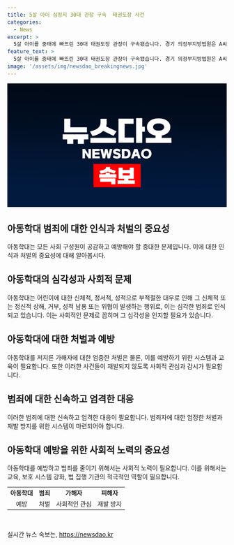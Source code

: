 ```yaml
---
title: 5살 아이 심정지 30대 관장 구속  태권도장 사건
categories:
  - News
excerpt: >
  5살 아이를 중태에 빠뜨린 30대 태권도장 관장이 구속됐습니다. 경기 의정부지방법원은 A씨에 대한 아동학대 중상해 혐의에 대한 구속영장을 발부했습니다. A씨는 5살 B군을 태권도장에서 매트로 감아 중태에 빠뜨리고, 신고 후에야 의료기관으로 이송했습니다. B군은 아직 의식을 회복하지 못한 상태입니다. A씨는 아동학대의 고의성을 부인 중이지만, 심각한 사건으로 사람들의 이목을 끄는 소식입니다.
feature_text: >
  5살 아이를 중태에 빠뜨린 30대 태권도장 관장이 구속됐습니다. 경기 의정부지방법원은 A씨에 대한 아동학대 중상해 혐의에 대한 구속영장을 발부했습니다. A씨는 5살 B군을 태권도장에서 매트로 감아 중태에 빠뜨리고, 신고 후에야 의료기관으로 이송했습니다. B군은 아직 의식을 회복하지 못한 상태입니다. A씨는 아동학대의 고의성을 부인 중이지만, 심각한 사건으로 사람들의 이목을 끄는 소식입니다.
image: '/assets/img/newsdao_breakingnews.jpg'
---
```


<p><img src="/assets/img/newsdao_breakingnews.jpg" alt="flaretime 속보" /></p>

<h2 data-ke-size="size26">아동학대 범죄에 대한 인식과 처벌의 중요성</h2>

<p data-ke-size="size16">아동학대는 모든 사회 구성원이 공감하고 예방해야 할 중대한 문제입니다. 이에 대한 인식과 처벌의 중요성에 대해 알아봅시다.</p>

<h2 data-ke-size="size26">아동학대의 심각성과 사회적 문제</h2>

<p data-ke-size="size16">아동학대는 어린이에 대한 신체적, 정서적, 성적으로 부적절한 대우로 인해 그 신체적 또는 정신적 상해, 거부, 성적 남용 또는 위협이 발생하는 행위로, 이는 심각한 범죄로 인식되고 있습니다. 이는 사회적인 문제로 꼽히며 그 심각성을 인지할 필요가 있습니다.</p>

<h2 data-ke-size="size26">아동학대에 대한 처벌과 예방</h2>

<p data-ke-size="size16">아동학대를 저지른 가해자에 대한 엄중한 처벌은 물론, 이를 예방하기 위한 시스템과 교육이 필요합니다. 또한 이러한 사건들이 재발되지 않도록 사회적 관심과 감시가 필요합니다.</p>

<h2 data-ke-size="size26">범죄에 대한 신속하고 엄격한 대응</h2>

<p data-ke-size="size16">이러한 범죄에 대한 신속하고 엄격한 대응이 필요합니다. 범죄자에 대한 엄정한 처벌과 재발 방지를 위한 시스템이 마련되어야 합니다.</p>

<h2 data-ke-size="size26">아동학대 예방을 위한 사회적 노력의 중요성</h2>

<p data-ke-size="size16">아동학대를 예방하고 범죄를 줄이기 위해서는 사회적 노력이 필요합니다. 이를 위해서는 교육, 보호 시스템 강화, 법 집행 기관의 적극적인 역할이 필요합니다.</p>

<table>
  <tbody>
    <tr>
      <td style="text-align: center; height: 17px;"><b>아동학대</b></td>
      <td style="text-align: center; height: 17px;"><b>범죄</b></td>
      <td style="text-align: center; height: 17px;"><b>가해자</b></td>
      <td style="text-align: center; height: 17px;"><b>피해자</b></td>
    </tr>
    <tr>
      <td style="text-align: center;">예방</td>
      <td style="text-align: center;">처벌</td>
      <td style="text-align: center;">사회적인 관심</td>
      <td style="text-align: center;">재발 방지</td>
    </tr>
  </tbody>
</table>

<p data-ke-size="size16">&nbsp;</p>
실시간 뉴스 속보는, <a href="https://newsdao.kr" rel="dofollow">https://newsdao.kr</a>


